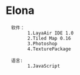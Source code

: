 # Elona

      软件：                    
            1.LayaAir IDE 1.0   
            2.Tiled Map 0.16    
            3.Photoshop         
            4.TexturePackage    
  
      语言:                     
            1.JavaScript        


